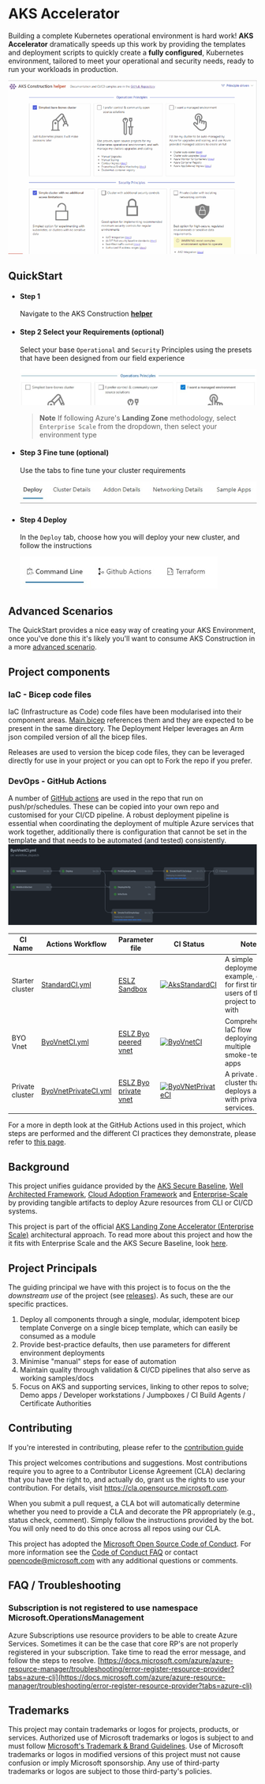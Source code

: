# AKS Accelerator

Building a complete Kubernetes operational environment is hard work! __AKS Accelerator__ dramatically speeds up this work by providing the templates and deployment scripts to quickly create a  __fully configured__, Kubernetes environment, tailored to meet your operational and security needs, ready to run your workloads in production.

![animated preview of AKS Construction Helper](docs/images/animgif.gif)

## QuickStart

* #### **Step 1**
  Navigate to the AKS Construction [**helper**](https://azure.github.io/AKS-Construction/)

* #### **Step 2** Select your Requirements (optional)
  Select your base `Operational` and `Security` Principles using the presets that have been designed from our field experience

  ![](docs/images/helper-presets.jpg)
  <br/>
  > **Note**
  > If following Azure's **Landing Zone** methodology, select `Enterprise Scale` from the dropdown, then select your environment type

* #### **Step 3** Fine tune (optional)
  Use the tabs to fine tune your cluster requirements

  ![](docs/images/helper-tabs.jpg)
* #### **Step 4** Deploy
  In the `Deploy` tab, choose how you will deploy your new cluster, and follow the instructions

  ![](docs/images/helper-deploy.jpg)

## Advanced Scenarios

The QuickStart provides a nice easy way of creating your AKS Environment, once you've done this it's likely you'll want to consume AKS Construction in a more [advanced scenario](docs/AdvancedUsage.md).

## Project components

### IaC - Bicep code files

IaC (Infrastructure as Code) code files have been modularised into their component areas. [Main.bicep](bicep/main.bicep) references them and they are expected to be present in the same directory. The Deployment Helper leverages an Arm json compiled version of all the bicep files.

Releases are used to version the bicep code files, they can be leveraged directly for use in your project or you can opt to Fork the repo if you prefer.

### DevOps - GitHub Actions

A number of [GitHub actions](https://github.com/Azure/AKS-Construction/tree/main/.github/workflows) are used in the repo that run on push/pr/schedules. These can be copied into your own repo and customised for your CI/CD pipeline. A robust deployment pipeline is essential when coordinating the deployment of multiple Azure services that work together, additionally there is configuration that cannot be set in the template and that needs to be automated (and tested) consistently.
![preview screenshot of the helper wizard](docs/images/ghactionworkflow.jpg)

CI Name | Actions Workflow | Parameter file | CI Status | Notes
|--------|--------|--------|-----------|------|
| Starter cluster | [StandardCI.yml](https://github.com/Azure/AKS-Construction/blob/main/.github/workflows/StandardCI.yml) | [ESLZ Sandbox](.github/workflows_dep/AksDeploy-Basic.parameters.json) | [![AksStandardCI](https://github.com/Azure/AKS-Construction/actions/workflows/StandardCI.yml/badge.svg)](https://github.com/Azure/AKS-Construction/actions/workflows/StandardCI.yml) | A simple deployment example, good for first time users of this project to start with  |
| BYO Vnet | [ByoVnetCI.yml](https://github.com/Azure/AKS-Construction/blob/main/.github/workflows/ByoVnetCI.yml) | [ESLZ Byo peered vnet](.github/workflows_dep/AksDeploy-ByoVnet.parameters.json) | [![ByoVnetCI](https://github.com/Azure/AKS-Construction/actions/workflows/ByoVnetCI.yml/badge.svg?branch=main)](https://github.com/Azure/AKS-Construction/actions/workflows/ByoVnetCI.yml) | Comprehensive IaC flow deploying multiple smoke-test apps |
| Private cluster | [ByoVnetPrivateCI.yml](https://github.com/Azure/Aks-Construction/blob/main/.github/workflows/ByoVnetPrivateCI.yml) | [ESLZ Byo private vnet](.github/workflows_dep/AksDeploy-ByoVnetPrivate.parameters.json) | [![ByoVNetPrivateCI](https://github.com/Azure/Aks-Construction/actions/workflows/ByoVnetPrivateCI.yml/badge.svg)](https://github.com/Azure/AKS-Construction/actions/workflows/ByoVnetPrivateCI.yml)| A private AKS cluster that deploys a vnet with private link services. |

For a more in depth look at the GitHub Actions used in this project, which steps are performed and the different CI practices they demonstrate, please refer to [this page](docs/GhActions.md).

## Background

This project unifies guidance provided by the [AKS Secure Baseline](https://docs.microsoft.com/azure/architecture/reference-architectures/containers/aks/secure-baseline-aks), [Well Architected Framework](https://docs.microsoft.com/azure/architecture/framework/), [Cloud Adoption Framework](https://azure.microsoft.com/cloud-adoption-framework/) and [Enterprise-Scale](https://github.com/Azure/Enterprise-Scale) by providing tangible artifacts to deploy Azure resources from CLI or CI/CD systems.

This project is part of the official [AKS Landing Zone Accelerator (Enterprise Scale)](https://github.com/Azure/AKS-Landing-Zone-Accelerator) architectural approach. To read more about this project and how the it fits with Enterprise Scale and the AKS Secure Baseline, look [here](referencearchs.md).

## Project Principals

The guiding principal we have with this project is to focus on the the *downstream use* of the project (see [releases](https://github.com/Azure/AKS-Construction/releases)). As such, these are our specific practices.

1. Deploy all components through a single, modular, idempotent bicep template Converge on a single bicep template, which can easily be consumed as a module
2. Provide best-practice defaults, then use parameters for different environment deployments
3. Minimise "manual" steps for ease of automation
4. Maintain quality through validation & CI/CD pipelines that also serve as working samples/docs
5. Focus on AKS and supporting services, linking to other repos to solve; Demo apps / Developer workstations / Jumpboxes / CI Build Agents / Certificate Authorities

## Contributing

If you're interested in contributing, please refer to the [contribution guide](CONTRIBUTING.md)

This project welcomes contributions and suggestions.  Most contributions require you to agree to a
Contributor License Agreement (CLA) declaring that you have the right to, and actually do, grant us
the rights to use your contribution. For details, visit https://cla.opensource.microsoft.com.

When you submit a pull request, a CLA bot will automatically determine whether you need to provide
a CLA and decorate the PR appropriately (e.g., status check, comment). Simply follow the instructions
provided by the bot. You will only need to do this once across all repos using our CLA.

This project has adopted the [Microsoft Open Source Code of Conduct](https://opensource.microsoft.com/codeofconduct/).
For more information see the [Code of Conduct FAQ](https://opensource.microsoft.com/codeofconduct/faq/) or
contact [opencode@microsoft.com](mailto:opencode@microsoft.com) with any additional questions or comments.

## FAQ / Troubleshooting

### Subscription is not registered to use namespace Microsoft.OperationsManagement

Azure Subscriptions use resource providers to be able to create Azure Services. Sometimes it can be the case that core RP's are not properly registered in your subscription. Take time to read the error message, and follow the steps to resolve. [https://docs.microsoft.com/azure/azure-resource-manager/troubleshooting/error-register-resource-provider?tabs=azure-cli](https://docs.microsoft.com/azure/azure-resource-manager/troubleshooting/error-register-resource-provider?tabs=azure-cli)


## Trademarks

This project may contain trademarks or logos for projects, products, or services. Authorized use of Microsoft
trademarks or logos is subject to and must follow
[Microsoft's Trademark & Brand Guidelines](https://www.microsoft.com/en-us/legal/intellectualproperty/trademarks/usage/general).
Use of Microsoft trademarks or logos in modified versions of this project must not cause confusion or imply Microsoft sponsorship.
Any use of third-party trademarks or logos are subject to those third-party's policies.
